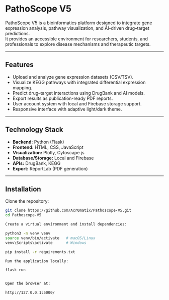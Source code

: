 # PathoScope V5


PathoScope V5 is a bioinformatics platform designed to integrate gene expression analysis, pathway visualization, and AI-driven drug–target predictions.  
It provides an accessible environment for researchers, students, and professionals to explore disease mechanisms and therapeutic targets.

---

## Features

- Upload and analyze gene expression datasets (CSV/TSV).
- Visualize KEGG pathways with integrated differential expression mapping.
- Predict drug–target interactions using DrugBank and AI models.
- Export results as publication-ready PDF reports.
- User account system with local and Firebase storage support.
- Responsive interface with adaptive light/dark theme.

---

## Technology Stack

- **Backend:** Python (Flask)  
- **Frontend:** HTML, CSS, JavaScript  
- **Visualization:** Plotly, Cytoscape.js  
- **Database/Storage:** Local and Firebase  
- **APIs:** DrugBank, KEGG  
- **Export:** ReportLab (PDF generation)

---

## Installation

Clone the repository:
```bash
git clone https://github.com/Acr0matix/Pathoscope-V5.git
cd Pathoscope-V5

Create a virtual environment and install dependencies:

python3 -m venv venv
source venv/bin/activate   # macOS/Linux
venv\Scripts\activate      # Windows

pip install -r requirements.txt

Run the application locally:

flask run


Open the browser at:

http://127.0.0.1:5000/
